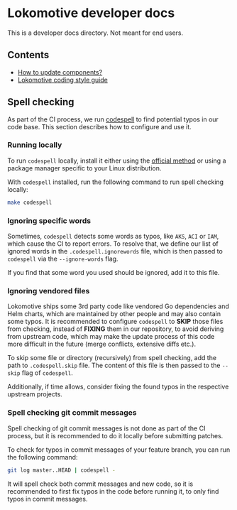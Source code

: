 # Lokomotive developer docs

This is a developer docs directory. Not meant for end users.

## Contents

- [How to update components?](./updating-components.md)
- [Lokomotive coding style guide](./coding-style-guide.md)

## Spell checking

As part of the CI process, we run [codespell](https://github.com/codespell-project/codespell) to find potential
typos in our code base. This section describes how to configure and use it.

### Running locally

To run `codespell` locally, install it either using the [official method](https://github.com/codespell-project/codespell#installation)
or using a package manager specific to your Linux distribution.

With `codespell` installed, run the following command to run spell checking locally:
```sh
make codespell
```

### Ignoring specific words

Sometimes, `codespell` detects some words as typos, like `AKS`, `ACI` or `IAM`, which cause the CI to
report errors. To resolve that, we define our list of ignored words in the `.codespell.ignorewords` file,
which is then passed to `codespell` via the `--ignore-words` flag.

If you find that some word you used should be ignored, add it to this file.

### Ignoring vendored files

Lokomotive ships some 3rd party code like vendored Go dependencies and Helm charts, which are maintained
by other people and may also contain some typos. It is recommended to configure `codespell` to **SKIP** those
files from checking, instead of **FIXING** them in our repository, to avoid deriving from upstream code, which
may make the update process of this code more difficult in the future (merge conflicts, extensive diffs etc.).

To skip some file or directory (recursively) from spell checking, add the path to `.codespell.skip` file.
The content of this file is then passed to the `--skip` flag of `codespell`.

Additionally, if time allows, consider fixing the found typos in the respective upstream projects.

### Spell checking git commit messages

Spell checking of git commit messages is not done as part of the CI process, but it is recommended to do it locally
before submitting patches.

To check for typos in commit messages of your feature branch, you can run the following command:
```sh
git log master..HEAD | codespell -
```

It will spell check both commit messages and new code, so it is recommended to first fix typos in the code before
running it, to only find typos in commit messages.
